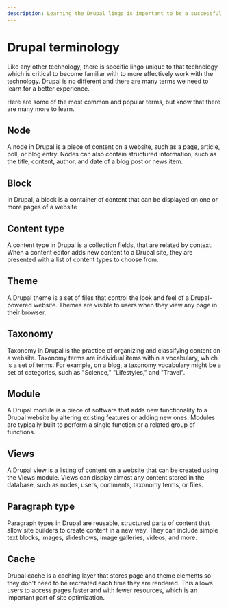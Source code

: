 ```yaml
---
description: Learning the Drupal lingo is important to be a successful content manager.
---
```


# Drupal terminology

Like any other technology, there is specific lingo unique to that technology which is critical to become familiar with to more effectively work with the technology. Drupal is no different and there are many terms we need to learn for a better experience.

Here are some of the most common and popular terms, but know that there are many more to learn.

## Node

A node in Drupal is a piece of content on a website, such as a page, article, poll, or blog entry. Nodes can also contain structured information, such as the title, content, author, and date of a blog post or news item.

## Block

In Drupal, a block is a container of content that can be displayed on one or more pages of a website

## Content type

A content type in Drupal is a collection fields, that are related by context. When a content editor adds new content to a Drupal site, they are presented with a list of content types to choose from.

## Theme

A Drupal theme is a set of files that control the look and feel of a Drupal-powered website. Themes are visible to users when they view any page in their browser.

## Taxonomy

Taxonomy in Drupal is the practice of organizing and classifying content on a website. Taxonomy terms are individual items within a vocabulary, which is a set of terms. For example, on a blog, a taxonomy vocabulary might be a set of categories, such as "Science," "Lifestyles," and "Travel".

## Module

A Drupal module is a piece of software that adds new functionality to a Drupal website by altering existing features or adding new ones. Modules are typically built to perform a single function or a related group of functions.

## Views

A Drupal view is a listing of content on a website that can be created using the Views module. Views can display almost any content stored in the database, such as nodes, users, comments, taxonomy terms, or files.

## Paragraph type

Paragraph types in Drupal are reusable, structured parts of content that allow site builders to create content in a new way. They can include simple text blocks, images, slideshows, image galleries, videos, and more.

## Cache

Drupal cache is a caching layer that stores page and theme elements so they don't need to be recreated each time they are rendered. This allows users to access pages faster and with fewer resources, which is an important part of site optimization.
